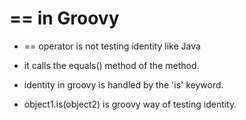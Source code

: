 # == in Groovy

- == operator is not testing identity like Java

- it calls the equals() method of the method.

- identity in groovy is handled by the 'is' keyword.

- object1.is(object2) is groovy way of testing identity.

